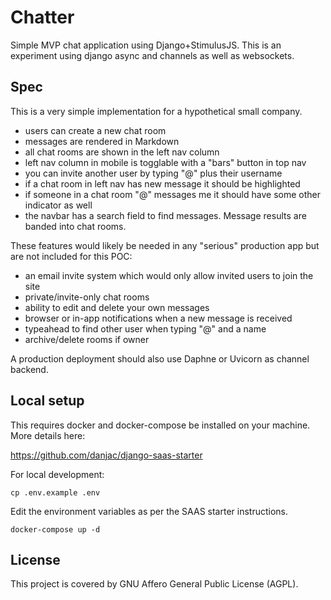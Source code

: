 # Chatter

Simple MVP chat application using Django+StimulusJS. This is an experiment using django async and channels as well as websockets.

## Spec

This is a very simple implementation for a hypothetical small company.

- users can create a new chat room
- messages are rendered in Markdown
- all chat rooms are shown in the left nav column
- left nav column in mobile is togglable with a "bars" button in top nav
- you can invite another user by typing "@" plus their username
- if a chat room in left nav has new message it should be highlighted
- if someone in a chat room "@" messages me it should have some other indicator as well
- the navbar has a search field to find messages. Message results are banded into chat rooms.

These features would likely be needed in any "serious" production app but are not included for this POC:

- an email invite system which would only allow invited users to join the site
- private/invite-only chat rooms
- ability to edit and delete your own messages
- browser or in-app notifications when a new message is received
- typeahead to find other user when typing "@" and a name
- archive/delete rooms if owner

A production deployment should also use Daphne or Uvicorn as channel backend.

## Local setup

This requires docker and docker-compose be installed on your machine. More details here:

https://github.com/danjac/django-saas-starter

For local development:

    cp .env.example .env

Edit the environment variables as per the SAAS starter instructions.

    docker-compose up -d

## License

This project is covered by GNU Affero General Public License (AGPL).



